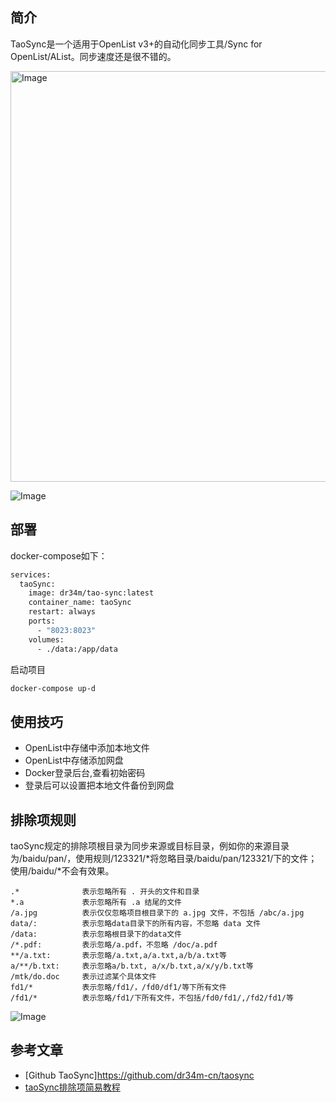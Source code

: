 ## 简介
TaoSync是一个适用于OpenList v3+的自动化同步工具/Sync for OpenList/AList。同步速度还是很不错的。

<img width="1891" height="657" alt="Image" src="https://github.com/user-attachments/assets/88d14548-a3c2-4e1f-81ce-6cdcdb2a3480" />

![Image](https://github.com/user-attachments/assets/dfe6abef-2f92-4eed-8828-ad37333ab59b)

## 部署
docker-compose如下：
```bash
services:
  taoSync:
    image: dr34m/tao-sync:latest
    container_name: taoSync
    restart: always
    ports:
      - "8023:8023"
    volumes:
      - ./data:/app/data
```
启动项目
```bash
docker-compose up-d 
```
## 使用技巧
- OpenList中存储中添加本地文件
- OpenList中存储添加网盘
- Docker登录后台,查看初始密码
- 登录后可以设置把本地文件备份到网盘

## 排除项规则
taoSync规定的排除项根目录为同步来源或目标目录，例如你的来源目录为/baidu/pan/，使用规则/123321/*将忽略目录/baidu/pan/123321/下的文件；使用/baidu/*不会有效果。

```gitignore
.*              表示忽略所有 . 开头的文件和目录
*.a             表示忽略所有 .a 结尾的文件
/a.jpg          表示仅仅忽略项目根目录下的 a.jpg 文件，不包括 /abc/a.jpg
data/:          表示忽略data目录下的所有内容，不忽略 data 文件
/data:          表示忽略根目录下的data文件
/*.pdf:         表示忽略/a.pdf，不忽略 /doc/a.pdf
**/a.txt:       表示忽略/a.txt,a/a.txt,a/b/a.txt等
a/**/b.txt:     表示忽略a/b.txt, a/x/b.txt,a/x/y/b.txt等
/mtk/do.doc     表示过滤某个具体文件
fd1/*           表示忽略/fd1/，/fd0/df1/等下所有文件
/fd1/*          表示忽略/fd1/下所有文件，不包括/fd0/fd1/,/fd2/fd1/等
```

![Image](https://github.com/user-attachments/assets/35ce8087-8888-4fc3-8231-c0a09896fa78)


## 参考文章
- [Github TaoSync]https://github.com/dr34m-cn/taosync
- [taoSync排除项简易教程](https://dr34m.cn/2024/09/newpost-60/)